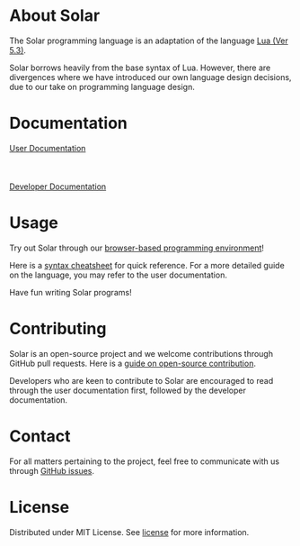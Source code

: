 About Solar
==============
The Solar programming language is an adaptation of the language [Lua (Ver 5.3)](https://www.lua.org/manual/5.3/).

Solar borrows heavily from the base syntax of Lua. However, there are divergences where we have introduced our own language design decisions, due to our take on programming language design.

Documentation
==============
[User Documentation](www.google.com)
<br/><br/>
<br/><br/>
[Developer Documentation](https://drive.google.com/file/d/1ZbRSHDQX-ib7DoW6o1wjy5OaEYs9ySMU/view?usp=sharing)

Usage
==============
Try out Solar through our [browser-based programming environment](https://solar-lang.netlify.app/interpreter.html)!

Here is a [syntax cheatsheet](https://solar-lang.netlify.app/cheatsheet.html) for quick reference. For a more detailed guide on the language, you may refer to the user documentation.

Have fun writing Solar programs!

Contributing
==============
Solar is an open-source project and we welcome contributions through GitHub pull requests. Here is a [guide on open-source contribution](https://github.com/firstcontributions/first-contributions).

Developers who are keen to contribute to Solar are encouraged to read through 
the user documentation first, followed by the developer documentation.

Contact
==============
For all matters pertaining to the project, feel free to communicate with us through [GitHub issues](https://github.com/nus-cs4215/solar/issues).

License
==============
Distributed under MIT License. See [license](https://github.com/nus-cs4215/solar/blob/main/LICENSE) for more information.
